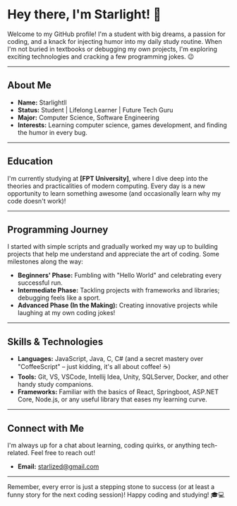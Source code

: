 # Hey there, I'm Starlight! 👋

Welcome to my GitHub profile! I'm a student with big dreams, a passion for coding, and a knack for injecting humor into my daily study routine. When I'm not buried in textbooks or debugging my own projects, I'm exploring exciting technologies and cracking a few programming jokes. 😉

---

## About Me

- **Name:** Starlightll
- **Status:** Student | Lifelong Learner | Future Tech Guru
- **Major:**  Computer Science, Software Engineering
- **Interests:** Learning computer science, games development, and finding the humor in every bug.

---

## Education

I'm currently studying at **[FPT University]**, where I dive deep into the theories and practicalities of modern computing. Every day is a new opportunity to learn something awesome (and occasionally learn why my code doesn't work)!

---

## Programming Journey

I started with simple scripts and gradually worked my way up to building projects that help me understand and appreciate the art of coding. Some milestones along the way:

- **Beginners' Phase:** Fumbling with "Hello World" and celebrating every successful run.
- **Intermediate Phase:** Tackling projects with frameworks and libraries; debugging feels like a sport.
- **Advanced Phase (In the Making):** Creating innovative projects while laughing at my own coding jokes!

---


## Skills & Technologies

- **Languages:** JavaScript, Java, C, C# (and a secret mastery over "CoffeeScript" – just kidding, it's all about coffee! ☕)
- **Tools:** Git, VS, VSCode, Intellij Idea, Unity, SQLServer, Docker, and other handy study companions.
- **Frameworks:** Familiar with the basics of React, Springboot, ASP.NET Core, Node.js, or any useful library that eases my learning curve.

---

<!--
## Projects & Coursework

Here are some projects that I've built as part of my coursework and personal experiments:

- **[Study Buddy](https://github.com/Starlightll/study-buddy):** A project designed to help students manage their study schedules and track progress. (Also doubles as a procrastination tool!)
- **[Code Quizzer](https://github.com/Starlightll/code-quizzer):** A fun quiz app that tests your programming knowledge with a dash of humor.
- **[Debugging Diaries](https://github.com/Starlightll/debugging-diaries):** A repository chronicling my debugging adventures—with plenty of anecdotes and learning moments.

---
--->

## Connect with Me

I'm always up for a chat about learning, coding quirks, or anything tech-related. Feel free to reach out!

- **Email:** [starlized@gmail.com](mailto:starlized@gmail.com)
<!-- **LinkedIn:** [Your LinkedIn Profile](https://www.linkedin.com/in/yourprofile) -->
<!-- - **Twitter:** [@yourprofile](https://twitter.com/yourprofile) -->

---

Remember, every error is just a stepping stone to success (or at least a funny story for the next coding session)! Happy coding and studying! 🎓💻
